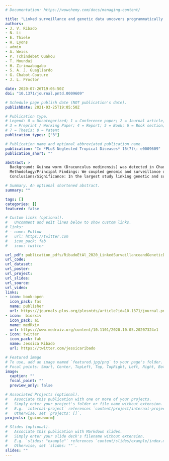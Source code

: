 ```yaml
---
# Documentation: https://wowchemy.com/docs/managing-content/

title: "Linked surveillance and genetic data uncovers programmatically relevant geographic scale of Guinea worm transmission in Chad"
authors:
- J. V. Ribado
- N. Li
- E. Thiele
- H. Lyons
- admin
- A. Weiss
- P. Tchindebet Ouakou
- T. Moundai
- H. Zirimwabagabo
- S. A. J. Guagliardo
- G. Chabot-Couture
- J. L. Proctor

date: 2020-07-26T19:05:50Z
doi: "10.1371/journal.pntd.0009609"

# Schedule page publish date (NOT publication's date).
publishDate: 2021-03-25T19:05:50Z

# Publication type.
# Legend: 0 = Uncategorized; 1 = Conference paper; 2 = Journal article;
# 3 = Preprint / Working Paper; 4 = Report; 5 = Book; 6 = Book section;
# 7 = Thesis; 8 = Patent
publication_types: ["3"]

# Publication name and optional abbreviated publication name.
publication: "In *PLoS Neglected Tropical Diseases* 15(7)\: e0009609"
publication_short: ""

abstract: >
  Background: Guinea worm (Dracunculus medinensis) was detected in Chad in 2010 after a supposed ten year absence, posing a challenge to the global eradication effort. Initiation of a village-based surveillance system in 2012 revealed a substantial number of dogs infected with Guinea worm, raising questions about paratenic hosts and cross-species transmission.
  Methodology/Principal Findings: We coupled genomic and surveillance data from 2012-2018 cases to investigate the modes of transmission between hosts and the geographic connectivity for genetically similar worm populations. Eighty-six variants across three loci on the mitochondrial genome identified 41 genetically distinct worm genotypes. Spatiotemporal modeling reveals genetically identical worms are within a median range of 18.6 kilometers of each other, but largely within approximately 50 kilometers. Genetically identical worms vary in their degree of spatial clustering, suggesting there may be different factors that favor or constrain transmission. Each worm is surrounded by five to ten genetically distinct worms within a 50 kilometer radius. In an independent population, we show that more variants revealed in whole mitochondrial genome data improved the discrimination between worm pairs.
  Conclusions/Significance: In the largest study linking genetic and surveillance data to date of Guinea worm cases in Chad, we show genetic similarity and modeling can contribute to understanding local transmission. The overlap of genetically distinct worms in quantitatively identified transmission ranges highlights the necessity for genomic tools to link cases. The improved discrimination between worm pairs from variants identified across the complete mitochondrial genome indicates expanding genomic markers could link cases at a finer scale. These results suggest that scaling up genomic surveillance for Guinea worm may provide additional value for programmatic decision-making critical for monitoring cases and intervention efficacy to achieve elimination.

# Summary. An optional shortened abstract.
summary: ""

tags: []
categories: []
featured: false

# Custom links (optional).
#   Uncomment and edit lines below to show custom links.
# links:
# - name: Follow
#   url: https://twitter.com
#   icon_pack: fab
#   icon: twitter

url_pdf: publication_pdfs/RibadoEtAl_2020_LinkedSurveillanceandGeneticDatauncoversProgrammaticallyRelevantGeographicScaleofGuineaWormtransmissioninChad.medRxiv.pdf
url_code:
url_dataset:
url_poster:
url_project:
url_slides:
url_source:
url_video:
links:
- icon: book-open
  icon_pack: fas
  name: publisher
  url: https://journals.plos.org/plosntds/article?id=10.1371/journal.pntd.0009609
- icon:  biorxiv
  icon_pack: ai
  name: medRxiv
  url: https://www.medrxiv.org/content/10.1101/2020.10.05.20207324v1
- icon: twitter
  icon_pack: fab
  name: Jessica Ribado
  url: https://twitter.com/jessicaribado

# Featured image
# To use, add an image named `featured.jpg/png` to your page's folder. 
# Focal points: Smart, Center, TopLeft, Top, TopRight, Left, Right, BottomLeft, Bottom, BottomRight.
image:
  caption: ""
  focal_point: ""
  preview_only: false

# Associated Projects (optional).
#   Associate this publication with one or more of your projects.
#   Simply enter your project's folder or file name without extension.
#   E.g. `internal-project` references `content/project/internal-project/index.md`.
#   Otherwise, set `projects: []`.
projects: [guineaworm]

# Slides (optional).
#   Associate this publication with Markdown slides.
#   Simply enter your slide deck's filename without extension.
#   E.g. `slides: "example"` references `content/slides/example/index.md`.
#   Otherwise, set `slides: ""`.
slides: ""
---
```

